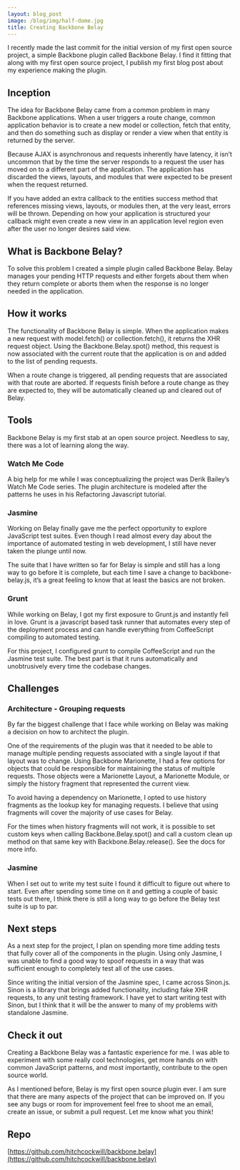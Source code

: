 ```yaml
---
layout: blog_post
image: /blog/img/half-dome.jpg
title: Creating Backbone Belay 
---
```

I recently made the last commit for the initial version of my first open source project, a simple Backbone plugin called Backbone Belay. I find it fitting that along with my first open source project, I publish my first blog post about my experience making the plugin.

## Inception

The idea for Backbone Belay came from a common problem in many Backbone applications. When a user triggers a route change, common application behavior is to create a new model or collection, fetch that entity, and then do something such as display or render a view when that entity is returned by the server. 

Because AJAX is asynchronous and requests inherently have latency, it isn’t uncommon that by the time the server responds to a request the user has moved on to a different part of the application. The application has discarded the views, layouts, and modules that were expected to be present when the request returned. 

If you have added an extra callback to the entities success method that references missing views, layouts, or modules then, at the very least, errors will be thrown. Depending on how your application is structured your callback might even create a new view in an application level region even after the user no longer desires said view.

## What is Backbone Belay?

To solve this problem I created a simple plugin called Backbone Belay. Belay manages your pending HTTP requests and either forgets about them when they return complete or aborts them when the response is no longer needed in the application.

## How it works

The functionality of Backbone Belay is simple. When the application makes a new request with model.fetch() or collection.fetch(), it returns the XHR request object. Using the Backbone.Belay.spot() method, this request is now associated with the current route that the application is on and added to the list of pending requests. 

When a route change is triggered, all pending requests that are associated with that route are aborted. If requests finish before a route change as they are expected to, they will be automatically cleaned up and cleared out of Belay.

## Tools

Backbone Belay is my first stab at an open source project. Needless to say, there was a lot of learning along the way. 

### Watch Me Code
A big help for me while I was conceptualizing the project was Derik Bailey’s Watch Me Code series. The plugin architecture is modeled after the patterns he uses in his Refactoring Javascript tutorial.

### Jasmine
Working on Belay finally gave me the perfect opportunity to explore JavaScript test suites. Even though I read almost every day about the importance of automated testing in web development, I still have never taken the plunge until now. 

The suite that I have written so far for Belay is simple and still has a long way to go before it is complete, but each time I save a change to backbone-belay.js, it’s a great feeling to know that at least the basics are not broken.

### Grunt
While working on Belay, I got my first exposure to Grunt.js and instantly fell in love. Grunt is a javascript based task runner that automates every step of the deployment process and can handle everything from CoffeeScript compiling to automated testing. 

For this project, I configured grunt to compile CoffeeScript and run the Jasmine test suite. The best part is that it runs automatically and unobtrusively every time the codebase changes.

## Challenges

### Architecture - Grouping requests
By far the biggest challenge that I face while working on Belay was making a decision on how to architect the plugin. 

One of the requirements of the plugin was that it needed to be able to manage multiple pending requests associated with a single layout if that layout was to change. Using Backbone Marionette, I had a few options for objects that could be responsible for maintaining the status of multiple requests. Those objects were a Marionette Layout, a Marionette Module, or simply the history fragment that represented the current view. 

To avoid having a dependency on Marionette, I opted to use history fragments as the lookup key for managing requests. I believe that using fragments will cover the majority of use cases for Belay.

For the times when history fragments will not work, it is possible to set custom keys when calling Backbone.Belay.spot() and call a custom clean up method on that same key with Backbone.Belay.release(). See the docs for more info.

### Jasmine
When I set out to write my test suite I found it difficult to figure out where to start. Even after spending some time on it and getting a couple of basic tests out there, I think there is still a long way to go before the Belay test suite is up to par.

## Next steps
As a next step for the project, I plan on spending more time adding tests that fully cover all of the components in the plugin. Using only Jasmine, I was unable to find a good way to spoof requests in a way that was sufficient enough to completely test all of the use cases. 

Since writing the initial version of the Jasmine spec, I came across Sinon.js. Sinon is a library that brings added functionality, including fake XHR requests, to any unit testing framework. I have yet to start writing test with Sinon, but I think that it will be the answer to many of my problems with standalone Jasmine.

## Check it out
Creating a Backbone Belay was a fantastic experience for me. I was able to experiment with some really cool technologies, get more hands on with common JavaScript patterns, and most importantly, contribute to the open source world.

As I mentioned before, Belay is my first open source plugin ever. I am sure that there are many aspects of the project that can be improved on. If you see any bugs or room for improvement feel free to shoot me an email, create an issue, or submit a pull request. Let me know what you think!

## Repo
[https://github.com/hitchcockwill/backbone.belay](https://github.com/hitchcockwill/backbone.belay)

